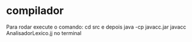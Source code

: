 # compilador

Para rodar execute o comando: cd src e depois 
java -cp javacc.jar javacc AnalisadorLexico.jj no terminal